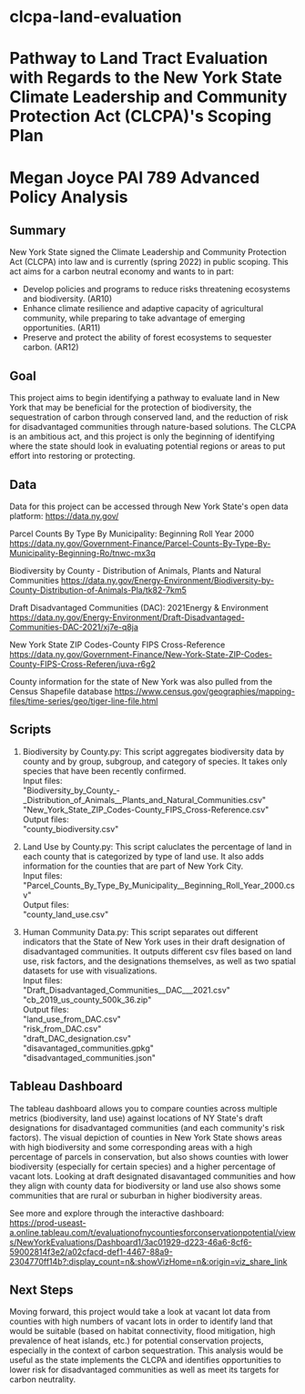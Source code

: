 # clcpa-land-evaluation
# Pathway to Land Tract Evaluation with Regards to the New York State Climate Leadership and Community Protection Act (CLCPA)'s Scoping Plan
Megan Joyce
PAI 789 Advanced Policy Analysis
======

## Summary
New York State signed the Climate Leadership and Community Protection Act (CLCPA) into law and is currently (spring 2022) in public scoping. This act aims for a carbon neutral economy and wants to in part:
- Develop policies and programs to reduce risks threatening ecosystems and biodiversity. (AR10)
- Enhance climate resilience and adaptive capacity of agricultural community, while preparing to take advantage of emerging opportunities. (AR11)
- Preserve and protect the ability of forest ecosystems to sequester carbon. (AR12)

## Goal
This project aims to begin identifying a pathway to evaluate land in New York that may be beneficial for the protection of biodiversity, the sequestration of carbon through conserved land, and the reduction of risk for disadvantaged communities through nature-based solutions. The CLCPA is an ambitious act, and this project is only the beginning of identifying where the state should look in evaluating potential regions or areas to put effort into restoring or protecting. 

## Data
Data for this project can be accessed through New York State's open data platform: https://data.ny.gov/

Parcel Counts By Type By Municipality: Beginning Roll Year 2000 
https://data.ny.gov/Government-Finance/Parcel-Counts-By-Type-By-Municipality-Beginning-Ro/tnwc-mx3q

Biodiversity by County - Distribution of Animals, Plants and Natural Communities
https://data.ny.gov/Energy-Environment/Biodiversity-by-County-Distribution-of-Animals-Pla/tk82-7km5 

Draft Disadvantaged Communities (DAC): 2021Energy & Environment
https://data.ny.gov/Energy-Environment/Draft-Disadvantaged-Communities-DAC-2021/xj7e-q8ja

New York State ZIP Codes-County FIPS Cross-Reference
https://data.ny.gov/Government-Finance/New-York-State-ZIP-Codes-County-FIPS-Cross-Referen/juva-r6g2 

County information for the state of New York was also pulled from the Census Shapefile database
https://www.census.gov/geographies/mapping-files/time-series/geo/tiger-line-file.html 

## Scripts
1. Biodiversity by County.py: This script aggregates biodiversity data by county and by group, subgroup, and category of species. It takes only species that have been recently confirmed.  
Input files:   
"Biodiversity_by_County_-_Distribution_of_Animals__Plants_and_Natural_Communities.csv"  
"New_York_State_ZIP_Codes-County_FIPS_Cross-Reference.csv"  
Output files:   
"county_biodiversity.csv"  

2. Land Use by County.py: This script caluclates the percentage of land in each county that is categorized by type of land use. It also adds information for the counties that are part of New York City.  
Input files:   
"Parcel_Counts_By_Type_By_Municipality__Beginning_Roll_Year_2000.csv"  
Output files:   
"county_land_use.csv"  

3. Human Community Data.py: This script separates out different indicators that the State of New York uses in their draft designation of disadvantaged communities. It outputs different csv files based on land use, risk factors, and the designations themselves, as well as two spatial datasets for use with visualizations.  
Input files:   
"Draft_Disadvantaged_Communities__DAC___2021.csv"  
"cb_2019_us_county_500k_36.zip"  
Output files:    
"land_use_from_DAC.csv"  
"risk_from_DAC.csv"  
"draft_DAC_designation.csv"  
"disavantaged_communities.gpkg"  
"disadvantaged_communities.json"  

## Tableau Dashboard
The tableau dashboard allows you to compare counties across multiple metrics (biodiversity, land use) against locations of NY State's draft designations for disadvantaged communities (and each community's risk factors). The visual depiction of counties in New York State shows areas with high biodiversity and some corresponding areas with a high percentage of parcels in conservation, but also shows counties with lower biodiversity (especially for certain species) and a higher percentage of vacant lots. Looking at draft designated disavantaged communities and how they align with county data for biodiversity or land use also shows some communities that are rural or suburban in higher biodiversity areas.

See more and explore through the interactive dashboard:  
https://prod-useast-a.online.tableau.com/t/evaluationofnycountiesforconservationpotential/views/NewYorkEvaluations/Dashboard1/3ac01929-d223-46a6-8cf6-59002814f3e2/a02cfacd-def1-4467-88a9-2304770ff14b?:display_count=n&:showVizHome=n&:origin=viz_share_link 

## Next Steps
Moving forward, this project would take a look at vacant lot data from counties with high numbers of vacant lots in order to identify land that would be suitable (based on habitat connectivity, flood mitigation, high prevalence of heat islands, etc.) for potential conservation projects, especially in the context of carbon sequestration. This analysis would be useful as the state implements the CLCPA and identifies opportunities to lower risk for disadvantaged communities as well as meet its targets for carbon neutrality.
